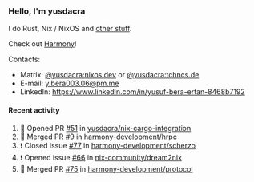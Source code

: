 ### Hello, I'm yusdacra

I do Rust, Nix / NixOS and [other stuff](https://yusdacra.gitlab.io/about).

Check out [Harmony](https://github.com/harmony-development)!

Contacts:
- Matrix: [@yusdacra:nixos.dev](https://matrix.to/#/@yusdacra:nixos.dev) or [@yusdacra:tchncs.de](https://matrix.to/#/@yusdacra:tchncs.de)
- E-mail: y.bera003.06@pm.me
- LinkedIn: https://www.linkedin.com/in/yusuf-bera-ertan-8468b7192

#### Recent activity

<!--START_SECTION:activity-->
1. 💪 Opened PR [#51](https://github.com/yusdacra/nix-cargo-integration/pull/51) in [yusdacra/nix-cargo-integration](https://github.com/yusdacra/nix-cargo-integration)
2. 🎉 Merged PR [#9](https://github.com/harmony-development/hrpc/pull/9) in [harmony-development/hrpc](https://github.com/harmony-development/hrpc)
3. ❗️ Closed issue [#77](https://github.com/harmony-development/scherzo/issues/77) in [harmony-development/scherzo](https://github.com/harmony-development/scherzo)
4. ❗️ Opened issue [#66](https://github.com/nix-community/dream2nix/issues/66) in [nix-community/dream2nix](https://github.com/nix-community/dream2nix)
5. 🎉 Merged PR [#75](https://github.com/harmony-development/protocol/pull/75) in [harmony-development/protocol](https://github.com/harmony-development/protocol)
<!--END_SECTION:activity-->
